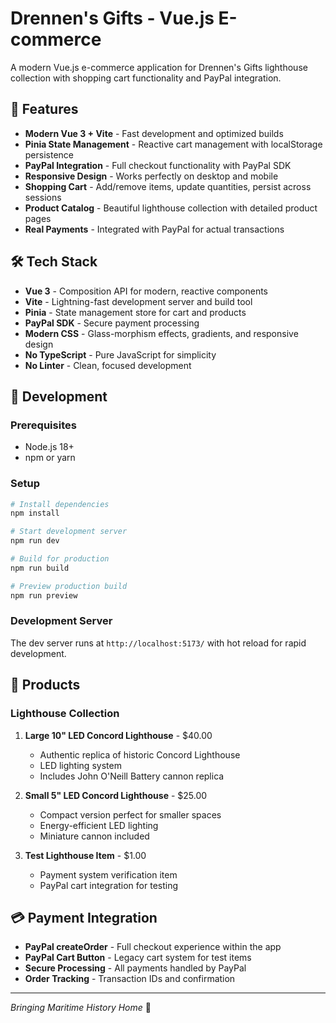 # Drennen's Gifts - Vue.js E-commerce

A modern Vue.js e-commerce application for Drennen's Gifts lighthouse collection with shopping cart functionality and PayPal integration.

## 🚀 Features

- **Modern Vue 3 + Vite** - Fast development and optimized builds
- **Pinia State Management** - Reactive cart management with localStorage persistence
- **PayPal Integration** - Full checkout functionality with PayPal SDK
- **Responsive Design** - Works perfectly on desktop and mobile
- **Shopping Cart** - Add/remove items, update quantities, persist across sessions
- **Product Catalog** - Beautiful lighthouse collection with detailed product pages
- **Real Payments** - Integrated with PayPal for actual transactions

## 🛠 Tech Stack

- **Vue 3** - Composition API for modern, reactive components
- **Vite** - Lightning-fast development server and build tool
- **Pinia** - State management store for cart and products
- **PayPal SDK** - Secure payment processing
- **Modern CSS** - Glass-morphism effects, gradients, and responsive design
- **No TypeScript** - Pure JavaScript for simplicity
- **No Linter** - Clean, focused development

## 🚀 Development

### Prerequisites
- Node.js 18+ 
- npm or yarn

### Setup
```bash
# Install dependencies
npm install

# Start development server
npm run dev

# Build for production
npm run build

# Preview production build
npm run preview
```

### Development Server
The dev server runs at `http://localhost:5173/` with hot reload for rapid development.

## 🏮 Products

### Lighthouse Collection

1. **Large 10" LED Concord Lighthouse** - $40.00
   - Authentic replica of historic Concord Lighthouse
   - LED lighting system
   - Includes John O'Neill Battery cannon replica

2. **Small 5" LED Concord Lighthouse** - $25.00
   - Compact version perfect for smaller spaces
   - Energy-efficient LED lighting
   - Miniature cannon included

3. **Test Lighthouse Item** - $1.00
   - Payment system verification item
   - PayPal cart integration for testing

## 💳 Payment Integration

- **PayPal createOrder** - Full checkout experience within the app
- **PayPal Cart Button** - Legacy cart system for test items
- **Secure Processing** - All payments handled by PayPal
- **Order Tracking** - Transaction IDs and confirmation

---

*Bringing Maritime History Home* 🏮
